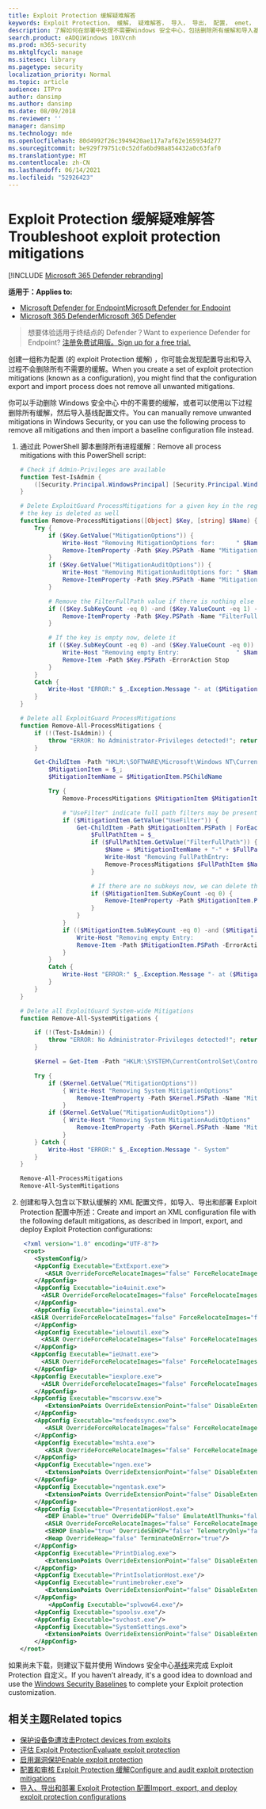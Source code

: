```yaml
---
title: Exploit Protection 缓解疑难解答
keywords: Exploit Protection， 缓解， 疑难解答， 导入， 导出， 配置， emet， 转换， 部署， 安装
description: 了解如何在部署中处理不需要Windows 安全中心，包括删除所有缓解和导入基线配置文件的过程。
search.product: eADQiWindows 10XVcnh
ms.prod: m365-security
ms.mktglfcycl: manage
ms.sitesec: library
ms.pagetype: security
localization_priority: Normal
ms.topic: article
audience: ITPro
author: dansimp
ms.author: dansimp
ms.date: 08/09/2018
ms.reviewer: ''
manager: dansimp
ms.technology: mde
ms.openlocfilehash: 80d4992f26c3949420ae117a7af62e165934d277
ms.sourcegitcommit: be929f79751c0c52dfa6bd98a854432a0c63faf0
ms.translationtype: MT
ms.contentlocale: zh-CN
ms.lasthandoff: 06/14/2021
ms.locfileid: "52926423"
---
```

# <a name="troubleshoot-exploit-protection-mitigations"></a><span data-ttu-id="91b7c-104">Exploit Protection 缓解疑难解答</span><span class="sxs-lookup"><span data-stu-id="91b7c-104">Troubleshoot exploit protection mitigations</span></span>

[!INCLUDE [Microsoft 365 Defender rebranding](../../includes/microsoft-defender.md)]


<span data-ttu-id="91b7c-105">**适用于：**</span><span class="sxs-lookup"><span data-stu-id="91b7c-105">**Applies to:**</span></span>
- [<span data-ttu-id="91b7c-106">Microsoft Defender for Endpoint</span><span class="sxs-lookup"><span data-stu-id="91b7c-106">Microsoft Defender for Endpoint</span></span>](https://go.microsoft.com/fwlink/p/?linkid=2154037)
- [<span data-ttu-id="91b7c-107">Microsoft 365 Defender</span><span class="sxs-lookup"><span data-stu-id="91b7c-107">Microsoft 365 Defender</span></span>](https://go.microsoft.com/fwlink/?linkid=2118804)

> <span data-ttu-id="91b7c-108">想要体验适用于终结点的 Defender？</span><span class="sxs-lookup"><span data-stu-id="91b7c-108">Want to experience Defender for Endpoint?</span></span> [<span data-ttu-id="91b7c-109">注册免费试用版。</span><span class="sxs-lookup"><span data-stu-id="91b7c-109">Sign up for a free trial.</span></span>](https://www.microsoft.com/microsoft-365/windows/microsoft-defender-atp?ocid=docs-wdatp-pullalerts-abovefoldlink) 


<span data-ttu-id="91b7c-110">创建一组称为配置 (的 exploit Protection 缓解) ，你可能会发现配置导出和导入过程不会删除所有不需要的缓解。</span><span class="sxs-lookup"><span data-stu-id="91b7c-110">When you create a set of exploit protection mitigations (known as a configuration), you might find that the configuration export and import process does not remove all unwanted mitigations.</span></span>

<span data-ttu-id="91b7c-111">你可以手动删除 Windows 安全中心 中的不需要的缓解，或者可以使用以下过程删除所有缓解，然后导入基线配置文件。</span><span class="sxs-lookup"><span data-stu-id="91b7c-111">You can manually remove unwanted mitigations in Windows Security, or you can use the following process to remove all mitigations and then import a baseline configuration file instead.</span></span>

1. <span data-ttu-id="91b7c-112">通过此 PowerShell 脚本删除所有进程缓解：</span><span class="sxs-lookup"><span data-stu-id="91b7c-112">Remove all process mitigations with this PowerShell script:</span></span>

    ```PowerShell
    # Check if Admin-Privileges are available
    function Test-IsAdmin {
        ([Security.Principal.WindowsPrincipal] [Security.Principal.WindowsIdentity]::GetCurrent()).IsInRole([Security.Principal.WindowsBuiltInRole] "Administrator")
    }

    # Delete ExploitGuard ProcessMitigations for a given key in the registry. If no other settings exist under the specified key,
    # the key is deleted as well
    function Remove-ProcessMitigations([Object] $Key, [string] $Name) {
        Try {
            if ($Key.GetValue("MitigationOptions")) {
                Write-Host "Removing MitigationOptions for:      " $Name
                Remove-ItemProperty -Path $Key.PSPath -Name "MitigationOptions" -ErrorAction Stop;
            }
            if ($Key.GetValue("MitigationAuditOptions")) {
                Write-Host "Removing MitigationAuditOptions for: " $Name
                Remove-ItemProperty -Path $Key.PSPath -Name "MitigationAuditOptions" -ErrorAction Stop;
            }

            # Remove the FilterFullPath value if there is nothing else
            if (($Key.SubKeyCount -eq 0) -and ($Key.ValueCount -eq 1) -and ($Key.GetValue("FilterFullPath"))) {
                Remove-ItemProperty -Path $Key.PSPath -Name "FilterFullPath" -ErrorAction Stop;
            }

            # If the key is empty now, delete it
            if (($Key.SubKeyCount -eq 0) -and ($Key.ValueCount -eq 0)) {
                Write-Host "Removing empty Entry:                " $Name
                Remove-Item -Path $Key.PSPath -ErrorAction Stop
            }
        }
        Catch {
            Write-Host "ERROR:" $_.Exception.Message "- at ($MitigationItemName)"
        }
    }

    # Delete all ExploitGuard ProcessMitigations
    function Remove-All-ProcessMitigations {
        if (!(Test-IsAdmin)) {
            throw "ERROR: No Administrator-Privileges detected!"; return
        }

        Get-ChildItem -Path "HKLM:\SOFTWARE\Microsoft\Windows NT\CurrentVersion\Image File Execution Options" | ForEach-Object {
            $MitigationItem = $_;
            $MitigationItemName = $MitigationItem.PSChildName

            Try {
                Remove-ProcessMitigations $MitigationItem $MitigationItemName

                # "UseFilter" indicate full path filters may be present
                if ($MitigationItem.GetValue("UseFilter")) {
                    Get-ChildItem -Path $MitigationItem.PSPath | ForEach-Object {
                        $FullPathItem = $_
                        if ($FullPathItem.GetValue("FilterFullPath")) {
                            $Name = $MitigationItemName + "-" + $FullPathItem.GetValue("FilterFullPath")
                            Write-Host "Removing FullPathEntry:              " $Name
                            Remove-ProcessMitigations $FullPathItem $Name
                        }

                        # If there are no subkeys now, we can delete the "UseFilter" value
                        if ($MitigationItem.SubKeyCount -eq 0) {
                            Remove-ItemProperty -Path $MitigationItem.PSPath -Name "UseFilter" -ErrorAction Stop
                        }
                    }
                }
                if (($MitigationItem.SubKeyCount -eq 0) -and ($MitigationItem.ValueCount -eq 0)) {
                    Write-Host "Removing empty Entry:                " $MitigationItemName
                    Remove-Item -Path $MitigationItem.PSPath -ErrorAction Stop
                }
            }
            Catch {
                Write-Host "ERROR:" $_.Exception.Message "- at ($MitigationItemName)"
            }
        }
    }

    # Delete all ExploitGuard System-wide Mitigations
    function Remove-All-SystemMitigations {

        if (!(Test-IsAdmin)) {
            throw "ERROR: No Administrator-Privileges detected!"; return
        }

        $Kernel = Get-Item -Path "HKLM:\SYSTEM\CurrentControlSet\Control\Session Manager\kernel"

        Try {
            if ($Kernel.GetValue("MitigationOptions"))
                { Write-Host "Removing System MitigationOptions"
                    Remove-ItemProperty -Path $Kernel.PSPath -Name "MitigationOptions" -ErrorAction Stop;
                }
            if ($Kernel.GetValue("MitigationAuditOptions"))
                { Write-Host "Removing System MitigationAuditOptions"
                    Remove-ItemProperty -Path $Kernel.PSPath -Name "MitigationAuditOptions" -ErrorAction Stop;
                }
        } Catch {
            Write-Host "ERROR:" $_.Exception.Message "- System"
        }
    }

    Remove-All-ProcessMitigations
    Remove-All-SystemMitigations
    ```

2. <span data-ttu-id="91b7c-113">创建和导入包含以下默认缓解的 XML 配置文件，如导入、导出和部署 Exploit Protection 配置中所述：</span><span class="sxs-lookup"><span data-stu-id="91b7c-113">Create and import an XML configuration file with the following default mitigations, as described in Import, export, and deploy Exploit Protection configurations:</span></span>

    ```xml
     <?xml version="1.0" encoding="UTF-8"?>
     <root>
        <SystemConfig/>
        <AppConfig Executable="ExtExport.exe">
           <ASLR OverrideForceRelocateImages="false" ForceRelocateImages="false" Enable="true"/>
        </AppConfig>
        <AppConfig Executable="ie4uinit.exe">
          <ASLR OverrideForceRelocateImages="false" ForceRelocateImages="false" Enable="true"/>
        </AppConfig>
        <AppConfig Executable="ieinstal.exe">
       <ASLR OverrideForceRelocateImages="false" ForceRelocateImages="false" Enable="true"/>
        </AppConfig>
        <AppConfig Executable="ielowutil.exe">
          <ASLR OverrideForceRelocateImages="false" ForceRelocateImages="false" Enable="true"/>
        </AppConfig>
       <AppConfig Executable="ieUnatt.exe">
          <ASLR OverrideForceRelocateImages="false" ForceRelocateImages="false" Enable="true"/>
        </AppConfig>
       <AppConfig Executable="iexplore.exe">
          <ASLR OverrideForceRelocateImages="false" ForceRelocateImages="false" Enable="true"/>
        </AppConfig>
       <AppConfig Executable="mscorsvw.exe">
           <ExtensionPoints OverrideExtensionPoint="false" DisableExtensionPoints="true"/>
        </AppConfig>
        <AppConfig Executable="msfeedssync.exe">
           <ASLR OverrideForceRelocateImages="false" ForceRelocateImages="false" Enable="true"/>
        </AppConfig>
        <AppConfig Executable="mshta.exe">
           <ASLR OverrideForceRelocateImages="false" ForceRelocateImages="false" Enable="true"/>
        </AppConfig>
        <AppConfig Executable="ngen.exe">
           <ExtensionPoints OverrideExtensionPoint="false" DisableExtensionPoints="true"/>
        </AppConfig>
        <AppConfig Executable="ngentask.exe">
           <ExtensionPoints OverrideExtensionPoint="false" DisableExtensionPoints="true"/>
        </AppConfig>
        <AppConfig Executable="PresentationHost.exe">
           <DEP Enable="true" OverrideDEP="false" EmulateAtlThunks="false"/>
           <ASLR OverrideForceRelocateImages="false" ForceRelocateImages="false" Enable="true" OverrideBottomUp="false" HighEntropy="true" BottomUp="true"/>
           <SEHOP Enable="true" OverrideSEHOP="false" TelemetryOnly="false"/>
           <Heap OverrideHeap="false" TerminateOnError="true"/>
        </AppConfig>
        <AppConfig Executable="PrintDialog.exe">
           <ExtensionPoints OverrideExtensionPoint="false" DisableExtensionPoints="true"/>
        </AppConfig>
        <AppConfig Executable="PrintIsolationHost.exe"/>
        <AppConfig Executable="runtimebroker.exe">
           <ExtensionPoints OverrideExtensionPoint="false" DisableExtensionPoints="true"/>
        </AppConfig>
            <AppConfig Executable="splwow64.exe"/>
        <AppConfig Executable="spoolsv.exe"/>
        <AppConfig Executable="svchost.exe"/>
        <AppConfig Executable="SystemSettings.exe">
           <ExtensionPoints OverrideExtensionPoint="false" DisableExtensionPoints="true"/>
        </AppConfig>
    </root>
    ```

<span data-ttu-id="91b7c-114">如果尚未下载，则建议下载并使用 Windows 安全中心[基线](/windows/device-security/windows-security-baselines)来完成 Exploit Protection 自定义。</span><span class="sxs-lookup"><span data-stu-id="91b7c-114">If you haven’t already, it's a good idea to download and use the [Windows Security Baselines](/windows/device-security/windows-security-baselines) to complete your Exploit protection customization.</span></span>

## <a name="related-topics"></a><span data-ttu-id="91b7c-115">相关主题</span><span class="sxs-lookup"><span data-stu-id="91b7c-115">Related topics</span></span>

* [<span data-ttu-id="91b7c-116">保护设备免遭攻击</span><span class="sxs-lookup"><span data-stu-id="91b7c-116">Protect devices from exploits</span></span>](exploit-protection.md)
* [<span data-ttu-id="91b7c-117">评估 Exploit Protection</span><span class="sxs-lookup"><span data-stu-id="91b7c-117">Evaluate exploit protection</span></span>](evaluate-exploit-protection.md)
* [<span data-ttu-id="91b7c-118">启用漏洞保护</span><span class="sxs-lookup"><span data-stu-id="91b7c-118">Enable exploit protection</span></span>](enable-exploit-protection.md)
* [<span data-ttu-id="91b7c-119">配置和审核 Exploit Protection 缓解</span><span class="sxs-lookup"><span data-stu-id="91b7c-119">Configure and audit exploit protection mitigations</span></span>](customize-exploit-protection.md)
* [<span data-ttu-id="91b7c-120">导入、导出和部署 Exploit Protection 配置</span><span class="sxs-lookup"><span data-stu-id="91b7c-120">Import, export, and deploy exploit protection configurations</span></span>](import-export-exploit-protection-emet-xml.md)
